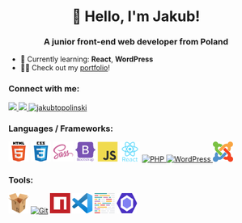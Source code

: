<h1 align="center">👋 Hello, I'm Jakub!</h1>
<h3 align="center">A junior front-end web developer from Poland</h3>

- 🌱 Currently learning: **React**, **WordPress**
- 👨‍💻 Check out my [portfolio](https://kubikill.github.io/)!

### Connect with me:

<a href="mailto:topolinskijakub5@gmail.com" target="_blank">
  <img src="https://img.shields.io/badge/-e--mail-EA4335?logo=gmail&style=for-the-badge&logoColor=white&logoWidth=16" />
</a>
<a href="https://linkedin.com/in/jakubtopolinski">
  <img src="https://img.shields.io/badge/LinkedIn-0077B5?style=for-the-badge&logo=linkedin&logoColor=white" />
</a>
<a href="https://twitter.com/jakubtopolinski">
  <img src="https://img.shields.io/twitter/follow/jakubtopolinski?color=1DA1F2&logo=twitter&style=for-the-badge" alt="jakubtopolinski" />
</a>

### Languages / Frameworks:

<a href="https://www.w3.org/html/" target="_blank"><img src="https://raw.githubusercontent.com/devicons/devicon/master/icons/html5/html5-original-wordmark.svg" alt="HTML5" width="40" height="40"/></a>
<a href="https://www.w3schools.com/css/" target="_blank"><img src="https://raw.githubusercontent.com/devicons/devicon/master/icons/css3/css3-original-wordmark.svg" alt="CSS3" width="40" height="40"/></a>
<a href="https://sass-lang.com" target="_blank"><img src="https://raw.githubusercontent.com/devicons/devicon/master/icons/sass/sass-original.svg" alt="Sass" width="40" height="40"/></a>
<a href="https://getbootstrap.com" target="_blank"><img src="https://raw.githubusercontent.com/devicons/devicon/master/icons/bootstrap/bootstrap-plain-wordmark.svg" alt="Bootstrap" width="40" height="40"/></a>
<a href="https://developer.mozilla.org/en-US/docs/Web/JavaScript" target="_blank"><img src="https://raw.githubusercontent.com/devicons/devicon/master/icons/javascript/javascript-original.svg" alt="JavaScript" width="40" height="40"/></a>
<a href="https://reactjs.org/" target="_blank"><img src="https://raw.githubusercontent.com/devicons/devicon/master/icons/react/react-original-wordmark.svg" alt="React" width="40" height="40"/></a>
<a href="https://www.php.net/" target="_blank"><img src="https://cdn.jsdelivr.net/gh/devicons/devicon/icons/php/php-plain.svg" alt="PHP" width="40" height="40" />
</a>
<a href="https://wordpress.org/" target="_blank"><img src="https://cdn.jsdelivr.net/gh/devicons/devicon/icons/wordpress/wordpress-plain.svg" alt="WordPress" width="40" height="40" />
</a>
<a href="https://www.joomla.org/" target="_blank"><img src="https://raw.githubusercontent.com/kubikill/kubikill/main/images/joomla.svg" alt="Joomla" width="40" height="40" />
</a>


### Tools:

<a href="https://parceljs.org/" target="_blank"><img src="https://raw.githubusercontent.com/kubikill/kubikill/main/images/parcel.svg" alt="Parcel" width="40" height="40"/></a>
<a href="https://git-scm.com/" target="_blank"><img src="https://www.vectorlogo.zone/logos/git-scm/git-scm-icon.svg" alt="Git" width="40" height="40" /></a>
<a href="https://www.npmjs.com/" target="_blank"><img src="https://raw.githubusercontent.com/kubikill/kubikill/main/images/npm.svg" alt="NPM" width="40" height="40"/></a>
<a href="https://code.visualstudio.com/" target="_blank"><img src="https://raw.githubusercontent.com/kubikill/kubikill/main/images/vscode.svg" alt="Visual Studio Code" width="40" height="40"/></a>
<a href="https://prettier.io/" target="_blank"><img src="https://raw.githubusercontent.com/kubikill/kubikill/main/images/prettier.svg" alt="Prettier" width="40" height="40"/></a>
<a href="https://eslint.org/" target="_blank"><img src="https://raw.githubusercontent.com/kubikill/kubikill/main/images/eslint.svg" alt="ESLint" width="40" height="40"/></a>
